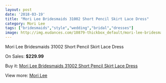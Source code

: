 ```yaml
---
layout: post
date: '2018-03-19'
title: "Mori Lee Bridesmaids 31002 Short Pencil Skirt Lace Dress"
category: Mori Lee
tags: ["bridesmaids","style","wedding","bridal","dresses"]
image: http://img.eudances.com/10879-thickbox_default/mori-lee-bridesmaids-31002-short-pencil-skirt-lace-dress.jpg
---
```

Mori Lee Bridesmaids 31002 Short Pencil Skirt Lace Dress

On Sales: **$229.99**
<a href="https://www.eudances.com/en/mori-lee/3478-mori-lee-bridesmaids-31002-short-pencil-skirt-lace-dress.html"><amp-img layout="responsive" width="600" height="600" src="//img.eudances.com/10879-thickbox_default/mori-lee-bridesmaids-31002-short-pencil-skirt-lace-dress.jpg" alt="Mori Lee Bridesmaids 31002 Short Pencil Skirt Lace Dress 0" /></a>
<a href="https://www.eudances.com/en/mori-lee/3478-mori-lee-bridesmaids-31002-short-pencil-skirt-lace-dress.html"><amp-img layout="responsive" width="600" height="600" src="//img.eudances.com/10880-thickbox_default/mori-lee-bridesmaids-31002-short-pencil-skirt-lace-dress.jpg" alt="Mori Lee Bridesmaids 31002 Short Pencil Skirt Lace Dress 1" /></a>

Buy it: [Mori Lee Bridesmaids 31002 Short Pencil Skirt Lace Dress](https://www.eudances.com/en/mori-lee/3478-mori-lee-bridesmaids-31002-short-pencil-skirt-lace-dress.html "Mori Lee Bridesmaids 31002 Short Pencil Skirt Lace Dress")

View more: [Mori Lee](https://www.eudances.com/en/65-mori-lee "Mori Lee")